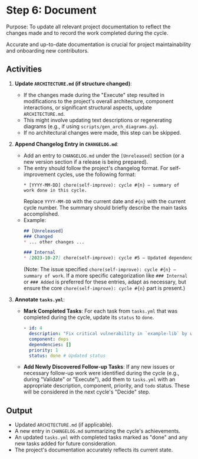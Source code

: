 # Step 6: Document

Purpose: To update all relevant project documentation to reflect the changes made and to record the work completed during the cycle.

Accurate and up-to-date documentation is crucial for project maintainability and onboarding new contributors.

## Activities

1.  **Update `ARCHITECTURE.md` (if structure changed)**:
    *   If the changes made during the "Execute" step resulted in modifications to the project's overall architecture, component interactions, or significant structural aspects, update `ARCHITECTURE.md`.
    *   This might involve updating text descriptions or regenerating diagrams (e.g., if using `scripts/gen_arch_diagrams.py`).
    *   If no architectural changes were made, this step can be skipped.

2.  **Append Changelog Entry in `CHANGELOG.md`**:
    *   Add an entry to `CHANGELOG.md` under the `[Unreleased]` section (or a new version section if a release is being prepared).
    *   The entry should follow the project's changelog format. For self-improvement cycles, use the following format:
        ```
        * [YYYY-MM-DD] chore(self-improve): cycle #{n} – summary of work done in this cycle.
        ```
        Replace `YYYY-MM-DD` with the current date and `#{n}` with the current cycle number. The summary should briefly describe the main tasks accomplished.
    *   Example:
        ```markdown
        ## [Unreleased]
        ### Changed
        * ... other changes ...

        ### Internal
        * [2023-10-27] chore(self-improve): cycle #5 – Updated dependencies, refactored auth module, and added tests for user service.
        ```
        (Note: The issue specified `chore(self-improve): cycle #{n} – summary of work`. If a more specific categorization like `### Internal` or `### Added` is preferred for these entries, adapt as necessary, but ensure the core `chore(self-improve): cycle #{n}` part is present.)

3.  **Annotate `tasks.yml`**:
    *   **Mark Completed Tasks**: For each task from `tasks.yml` that was completed during the cycle, update its `status` to `done`.
        ```yaml
        - id: 4
          description: "Fix critical vulnerability in `example-lib` by updating to v1.2.4"
          component: deps
          dependencies: []
          priority: 1
          status: done # Updated status
        ```
    *   **Add Newly Discovered Follow-up Tasks**: If any new issues or necessary follow-up work were identified during the cycle (e.g., during "Validate" or "Execute"), add them to `tasks.yml` with an appropriate description, component, priority, and `todo` status. These will be considered in the next cycle's "Decide" step.

## Output

*   Updated `ARCHITECTURE.md` (if applicable).
*   A new entry in `CHANGELOG.md` summarizing the cycle's achievements.
*   An updated `tasks.yml` with completed tasks marked as "done" and any new tasks added for future consideration.
*   The project's documentation accurately reflects its current state.
